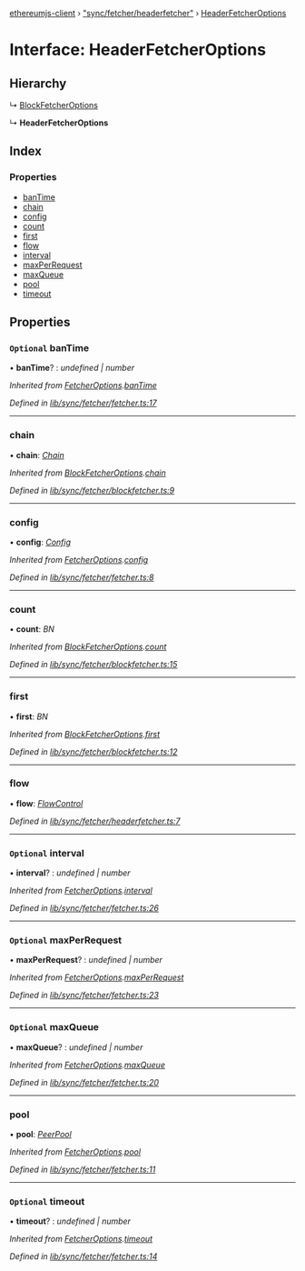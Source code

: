 [ethereumjs-client](../README.md) › ["sync/fetcher/headerfetcher"](../modules/_sync_fetcher_headerfetcher_.md) › [HeaderFetcherOptions](_sync_fetcher_headerfetcher_.headerfetcheroptions.md)

# Interface: HeaderFetcherOptions

## Hierarchy

  ↳ [BlockFetcherOptions](_sync_fetcher_blockfetcher_.blockfetcheroptions.md)

  ↳ **HeaderFetcherOptions**

## Index

### Properties

* [banTime](_sync_fetcher_headerfetcher_.headerfetcheroptions.md#optional-bantime)
* [chain](_sync_fetcher_headerfetcher_.headerfetcheroptions.md#chain)
* [config](_sync_fetcher_headerfetcher_.headerfetcheroptions.md#config)
* [count](_sync_fetcher_headerfetcher_.headerfetcheroptions.md#count)
* [first](_sync_fetcher_headerfetcher_.headerfetcheroptions.md#first)
* [flow](_sync_fetcher_headerfetcher_.headerfetcheroptions.md#flow)
* [interval](_sync_fetcher_headerfetcher_.headerfetcheroptions.md#optional-interval)
* [maxPerRequest](_sync_fetcher_headerfetcher_.headerfetcheroptions.md#optional-maxperrequest)
* [maxQueue](_sync_fetcher_headerfetcher_.headerfetcheroptions.md#optional-maxqueue)
* [pool](_sync_fetcher_headerfetcher_.headerfetcheroptions.md#pool)
* [timeout](_sync_fetcher_headerfetcher_.headerfetcheroptions.md#optional-timeout)

## Properties

### `Optional` banTime

• **banTime**? : *undefined | number*

*Inherited from [FetcherOptions](_sync_fetcher_fetcher_.fetcheroptions.md).[banTime](_sync_fetcher_fetcher_.fetcheroptions.md#optional-bantime)*

*Defined in [lib/sync/fetcher/fetcher.ts:17](https://github.com/ethereumjs/ethereumjs-client/blob/master/lib/sync/fetcher/fetcher.ts#L17)*

___

###  chain

• **chain**: *[Chain](../classes/_blockchain_chain_.chain.md)*

*Inherited from [BlockFetcherOptions](_sync_fetcher_blockfetcher_.blockfetcheroptions.md).[chain](_sync_fetcher_blockfetcher_.blockfetcheroptions.md#chain)*

*Defined in [lib/sync/fetcher/blockfetcher.ts:9](https://github.com/ethereumjs/ethereumjs-client/blob/master/lib/sync/fetcher/blockfetcher.ts#L9)*

___

###  config

• **config**: *[Config](../classes/_config_.config.md)*

*Inherited from [FetcherOptions](_sync_fetcher_fetcher_.fetcheroptions.md).[config](_sync_fetcher_fetcher_.fetcheroptions.md#config)*

*Defined in [lib/sync/fetcher/fetcher.ts:8](https://github.com/ethereumjs/ethereumjs-client/blob/master/lib/sync/fetcher/fetcher.ts#L8)*

___

###  count

• **count**: *BN*

*Inherited from [BlockFetcherOptions](_sync_fetcher_blockfetcher_.blockfetcheroptions.md).[count](_sync_fetcher_blockfetcher_.blockfetcheroptions.md#count)*

*Defined in [lib/sync/fetcher/blockfetcher.ts:15](https://github.com/ethereumjs/ethereumjs-client/blob/master/lib/sync/fetcher/blockfetcher.ts#L15)*

___

###  first

• **first**: *BN*

*Inherited from [BlockFetcherOptions](_sync_fetcher_blockfetcher_.blockfetcheroptions.md).[first](_sync_fetcher_blockfetcher_.blockfetcheroptions.md#first)*

*Defined in [lib/sync/fetcher/blockfetcher.ts:12](https://github.com/ethereumjs/ethereumjs-client/blob/master/lib/sync/fetcher/blockfetcher.ts#L12)*

___

###  flow

• **flow**: *[FlowControl](../classes/_net_protocol_flowcontrol_.flowcontrol.md)*

*Defined in [lib/sync/fetcher/headerfetcher.ts:7](https://github.com/ethereumjs/ethereumjs-client/blob/master/lib/sync/fetcher/headerfetcher.ts#L7)*

___

### `Optional` interval

• **interval**? : *undefined | number*

*Inherited from [FetcherOptions](_sync_fetcher_fetcher_.fetcheroptions.md).[interval](_sync_fetcher_fetcher_.fetcheroptions.md#optional-interval)*

*Defined in [lib/sync/fetcher/fetcher.ts:26](https://github.com/ethereumjs/ethereumjs-client/blob/master/lib/sync/fetcher/fetcher.ts#L26)*

___

### `Optional` maxPerRequest

• **maxPerRequest**? : *undefined | number*

*Inherited from [FetcherOptions](_sync_fetcher_fetcher_.fetcheroptions.md).[maxPerRequest](_sync_fetcher_fetcher_.fetcheroptions.md#optional-maxperrequest)*

*Defined in [lib/sync/fetcher/fetcher.ts:23](https://github.com/ethereumjs/ethereumjs-client/blob/master/lib/sync/fetcher/fetcher.ts#L23)*

___

### `Optional` maxQueue

• **maxQueue**? : *undefined | number*

*Inherited from [FetcherOptions](_sync_fetcher_fetcher_.fetcheroptions.md).[maxQueue](_sync_fetcher_fetcher_.fetcheroptions.md#optional-maxqueue)*

*Defined in [lib/sync/fetcher/fetcher.ts:20](https://github.com/ethereumjs/ethereumjs-client/blob/master/lib/sync/fetcher/fetcher.ts#L20)*

___

###  pool

• **pool**: *[PeerPool](../classes/_net_peerpool_.peerpool.md)*

*Inherited from [FetcherOptions](_sync_fetcher_fetcher_.fetcheroptions.md).[pool](_sync_fetcher_fetcher_.fetcheroptions.md#pool)*

*Defined in [lib/sync/fetcher/fetcher.ts:11](https://github.com/ethereumjs/ethereumjs-client/blob/master/lib/sync/fetcher/fetcher.ts#L11)*

___

### `Optional` timeout

• **timeout**? : *undefined | number*

*Inherited from [FetcherOptions](_sync_fetcher_fetcher_.fetcheroptions.md).[timeout](_sync_fetcher_fetcher_.fetcheroptions.md#optional-timeout)*

*Defined in [lib/sync/fetcher/fetcher.ts:14](https://github.com/ethereumjs/ethereumjs-client/blob/master/lib/sync/fetcher/fetcher.ts#L14)*
